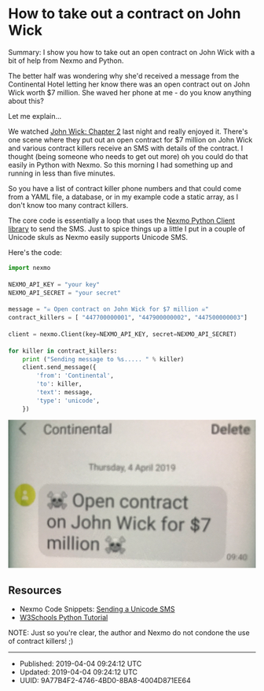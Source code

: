 # How to take out a contract on John Wick

Summary: I show you how to take out an open contract on John Wick with
a bit of help from Nexmo and Python.

The better half was wondering why she'd received a message from the
Continental Hotel letting her know there was an open contract out on
John Wick worth $7 million. She waved her phone at me - do you know
anything about this? 

Let me explain...

We watched [John Wick: Chapter
2](https://www.imdb.com/title/tt4425200/) last night and really
enjoyed it. There's one scene where they put out an open contract for
$7 million on John Wick and various contract killers receive an SMS
with details of the contract. I thought (being someone who needs to
get out more) oh you could do that easily in Python with Nexmo. So
this morning I had something up and running in less than five minutes.

So you have a list of contract killer phone numbers and that could
come from a YAML file, a database, or in my example code a static
array, as I don't know too many contract killers. 

The core code is essentially a loop that uses the [Nexmo Python Client
library](https://github.com/Nexmo/nexmo-python) to send the SMS. Just
to spice things up a little I put in a couple of Unicode skuls as
Nexmo easily supports Unicode SMS.

Here's the code:

``` python
import nexmo

NEXMO_API_KEY = "your key"
NEXMO_API_SECRET = "your secret"

message = "☠ Open contract on John Wick for $7 million ☠"
contract_killers = [ "447700000001", "447900000002", "447500000003"]

client = nexmo.Client(key=NEXMO_API_KEY, secret=NEXMO_API_SECRET)

for killer in contract_killers:
    print ("Sending message to %s..... " % killer)
    client.send_message({
        'from': 'Continental',
        'to': killer,
        'text': message, 
        'type': 'unicode',
    })
```

![John Wick contract](./images/john-wick-contract.png "John Wick contract")

## Resources

* Nexmo Code Snippets: [Sending a Unicode SMS](https://developer.nexmo.com/messaging/sms/code-snippets/send-an-sms-with-unicode)
* [W3Schools Python Tutorial](https://www.w3schools.com/python/)

NOTE: Just so you're clear, the author and Nexmo do not condone the use of
contract killers! ;)

---

* Published: 2019-04-04 09:24:12 UTC
* Updated: 2019-04-04 09:24:12 UTC
* UUID: 9A77B4F2-4746-4BD0-8BA8-4004D871EE64


